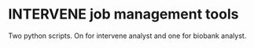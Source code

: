 # INTERVENE job management tools

Two python scripts. On for intervene analyst and one for biobank analyst.
